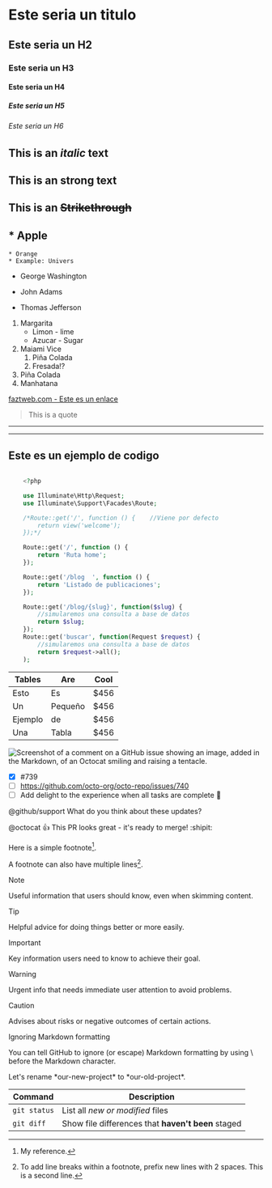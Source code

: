 <!--Headings-->

# Este seria un titulo

## Este seria un H2

### Este seria un H3

#### Este seria un H4

##### Este seria un H5

###### Este seria un H6

## This is an *italic* text

## This is an **strong** text

## This is an ~~Strikethrough~~

## * Apple

    * Orange
    * Example: Univers

- George Washington
* John Adams
+ Thomas Jefferson

1. Margarita
    * Limon - lime
    * Azucar - Sugar
2. Maiami Vice
    1. Piña Colada
    2. Fresada!?
3. Piña Colada
4. Manhatana

[faztweb.com - Este es un enlace](http://faztweb.com "Este mensaje se mostrara al pasar el mouse sonbre la palabra")

> This is a quote

<!--Lineas horizontales-->
___
---

## Este es un ejemplo de codigo

```php

    <?php

    use Illuminate\Http\Request;
    use Illuminate\Support\Facades\Route;

    /*Route::get('/', function () {    //Viene por defecto
        return view('welcome');
    });*/

    Route::get('/', function () {
        return 'Ruta home';
    });

    Route::get('/blog  ', function () {
        return 'Listado de publicaciones';
    });

    Route::get('/blog/{slug}', function($slug) {
        //simularemos una consulta a base de datos
        return $slug;
    });
    Route::get('buscar', function(Request $request) {
        //simularemos una consulta a base de datos
        return $request->all();
    );
```

|Tables   |Are      |Cool    |
|---------|---------|--------| 
|Esto     |Es       | $456   |
|Un       |Pequeño  | $456   |
|Ejemplo  |de       | $456   |
|Una      |Tabla    | $456   |

![Screenshot of a comment on a GitHub issue showing an image, added in the Markdown, of an Octocat smiling and raising a tentacle.](https://myoctocat.com/assets/images/base-octocat.svg)

- [x] #739
- [ ] https://github.com/octo-org/octo-repo/issues/740
- [ ] Add delight to the experience when all tasks are complete :tada:

@github/support What do you think about these updates?

@octocat :+1: This PR looks great - it's ready to merge! :shipit:

Here is a simple footnote[^1].

A footnote can also have multiple lines[^2].

[^1]: My reference.
[^2]: To add line breaks within a footnote, prefix new lines with 2 spaces.
  This is a second line.

> [!NOTE]
> Useful information that users should know, even when skimming content.

> [!TIP]
> Helpful advice for doing things better or more easily.

> [!IMPORTANT]
> Key information users need to know to achieve their goal.

> [!WARNING]
> Urgent info that needs immediate user attention to avoid problems.

> [!CAUTION]
> Advises about risks or negative outcomes of certain actions.

Ignoring Markdown formatting

You can tell GitHub to ignore (or escape) Markdown formatting by using \ before the Markdown character.

Let's rename \*our-new-project\* to \*our-old-project\*.

| Command | Description |
| --- | --- |
| `git status` | List all *new or modified* files |
| `git diff` | Show file differences that **haven't been** staged |
